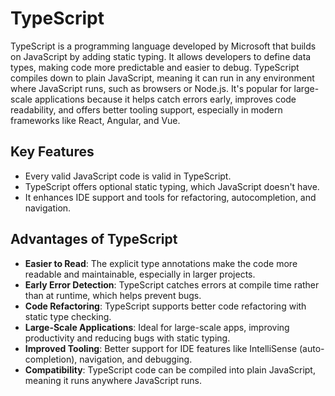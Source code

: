 
# TypeScript

TypeScript is a programming language developed by Microsoft that builds on JavaScript by adding static typing. It allows developers to define data types, making code more predictable and easier to debug. TypeScript compiles down to plain JavaScript, meaning it can run in any environment where JavaScript runs, such as browsers or Node.js. It's popular for large-scale applications because it helps catch errors early, improves code readability, and offers better tooling support, especially in modern frameworks like React, Angular, and Vue.

## Key Features
- Every valid JavaScript code is valid in TypeScript.
- TypeScript offers optional static typing, which JavaScript doesn't have.
- It enhances IDE support and tools for refactoring, autocompletion, and navigation.

## Advantages of TypeScript
- **Easier to Read**: The explicit type annotations make the code more readable and maintainable, especially in larger projects.
- **Early Error Detection**: TypeScript catches errors at compile time rather than at runtime, which helps prevent bugs.
- **Code Refactoring**: TypeScript supports better code refactoring with static type checking.
- **Large-Scale Applications**: Ideal for large-scale apps, improving productivity and reducing bugs with static typing.
- **Improved Tooling**: Better support for IDE features like IntelliSense (auto-completion), navigation, and debugging.
- **Compatibility**: TypeScript code can be compiled into plain JavaScript, meaning it runs anywhere JavaScript runs.

